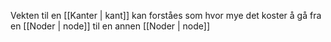 Vekten til en [[Kanter | kant]] kan forståes som hvor mye det koster å gå fra en [[Noder | node]] til en annen [[Noder | node]]